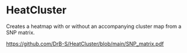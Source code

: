 # HeatCluster
Creates a heatmap with or without an accompanying cluster map from a SNP matrix.

https://github.com/DrB-S/HeatCluster/blob/main/SNP_matrix.pdf
